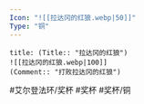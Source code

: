 ```yaml
---
Icon: "![[拉达冈的红狼.webp|50]]"
Type: "铜"
---
```

```ad-common-bronze-trophy
title: (Title:: "拉达冈的红狼")
![[拉达冈的红狼.webp|100]]
(Comment:: "打败拉达冈的红狼")
```

#艾尔登法环/奖杯 #奖杯 #奖杯/铜